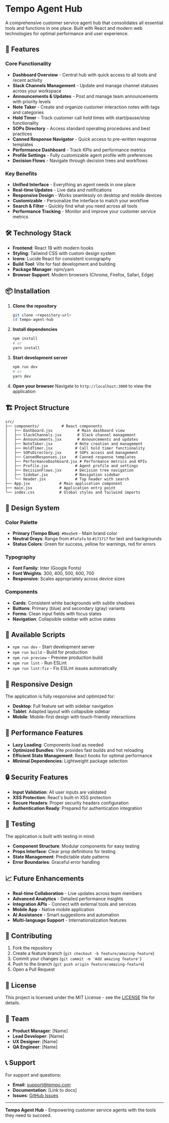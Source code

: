 # Tempo Agent Hub

A comprehensive customer service agent hub that consolidates all essential tools and functions in one place. Built with React and modern web technologies for optimal performance and user experience.

## 🚀 Features

### Core Functionality
- **Dashboard Overview** - Central hub with quick access to all tools and recent activity
- **Slack Channels Management** - Update and manage channel statuses across your workspace
- **Announcements & Updates** - Post and manage team announcements with priority levels
- **Note Taker** - Create and organize customer interaction notes with tags and categories
- **Hold Timer** - Track customer call hold times with start/pause/stop functionality
- **SOPs Directory** - Access standard operating procedures and best practices
- **Canned Response Navigator** - Quick access to pre-written response templates
- **Performance Dashboard** - Track KPIs and performance metrics
- **Profile Settings** - Fully customizable agent profile with preferences
- **Decision Flows** - Navigate through decision trees and workflows

### Key Benefits
- **Unified Interface** - Everything an agent needs in one place
- **Real-time Updates** - Live data and notifications
- **Responsive Design** - Works seamlessly on desktop and mobile devices
- **Customizable** - Personalize the interface to match your workflow
- **Search & Filter** - Quickly find what you need across all tools
- **Performance Tracking** - Monitor and improve your customer service metrics

## 🛠️ Technology Stack

- **Frontend**: React 18 with modern hooks
- **Styling**: Tailwind CSS with custom design system
- **Icons**: Lucide React for consistent iconography
- **Build Tool**: Vite for fast development and building
- **Package Manager**: npm/yarn
- **Browser Support**: Modern browsers (Chrome, Firefox, Safari, Edge)

## 📦 Installation

1. **Clone the repository**
   ```bash
   git clone <repository-url>
   cd tempo-agent-hub
   ```

2. **Install dependencies**
   ```bash
   npm install
   # or
   yarn install
   ```

3. **Start development server**
   ```bash
   npm run dev
   # or
   yarn dev
   ```

4. **Open your browser**
   Navigate to `http://localhost:3000` to view the application

## 🏗️ Project Structure

```
src/
├── components/          # React components
│   ├── Dashboard.jsx           # Main dashboard view
│   ├── SlackChannels.jsx       # Slack channel management
│   ├── Announcements.jsx       # Announcements and updates
│   ├── NoteTaker.jsx          # Note creation and management
│   ├── HoldTimer.jsx          # Call hold timer functionality
│   ├── SOPsDirectory.jsx      # SOPs access and management
│   ├── CannedResponses.jsx    # Canned response templates
│   ├── PerformanceDashboard.jsx # Performance metrics and KPIs
│   ├── Profile.jsx            # Agent profile and settings
│   ├── DecisionFlows.jsx      # Decision tree navigation
│   ├── Sidebar.jsx            # Navigation sidebar
│   └── Header.jsx             # Top header with search
├── App.jsx             # Main application component
├── main.jsx            # Application entry point
└── index.css           # Global styles and Tailwind imports
```

## 🎨 Design System

### Color Palette
- **Primary (Tempo Blue)**: `#0ea5e9` - Main brand color
- **Neutral Grays**: Range from `#fafafa` to `#171717` for text and backgrounds
- **Status Colors**: Green for success, yellow for warnings, red for errors

### Typography
- **Font Family**: Inter (Google Fonts)
- **Font Weights**: 300, 400, 500, 600, 700
- **Responsive**: Scales appropriately across device sizes

### Components
- **Cards**: Consistent white backgrounds with subtle shadows
- **Buttons**: Primary (blue) and secondary (gray) variants
- **Forms**: Clean input fields with focus states
- **Navigation**: Collapsible sidebar with active states

## 🔧 Available Scripts

- `npm run dev` - Start development server
- `npm run build` - Build for production
- `npm run preview` - Preview production build
- `npm run lint` - Run ESLint
- `npm run lint:fix` - Fix ESLint issues automatically

## 📱 Responsive Design

The application is fully responsive and optimized for:
- **Desktop**: Full feature set with sidebar navigation
- **Tablet**: Adapted layout with collapsible sidebar
- **Mobile**: Mobile-first design with touch-friendly interactions

## 🚀 Performance Features

- **Lazy Loading**: Components load as needed
- **Optimized Bundles**: Vite provides fast builds and hot reloading
- **Efficient State Management**: React hooks for optimal performance
- **Minimal Dependencies**: Lightweight package selection

## 🔒 Security Features

- **Input Validation**: All user inputs are validated
- **XSS Protection**: React's built-in XSS protection
- **Secure Headers**: Proper security headers configuration
- **Authentication Ready**: Prepared for authentication integration

## 🧪 Testing

The application is built with testing in mind:
- **Component Structure**: Modular components for easy testing
- **Props Interface**: Clear prop definitions for testing
- **State Management**: Predictable state patterns
- **Error Boundaries**: Graceful error handling

## 📈 Future Enhancements

- **Real-time Collaboration** - Live updates across team members
- **Advanced Analytics** - Detailed performance insights
- **Integration APIs** - Connect with external tools and services
- **Mobile App** - Native mobile application
- **AI Assistance** - Smart suggestions and automation
- **Multi-language Support** - Internationalization features

## 🤝 Contributing

1. Fork the repository
2. Create a feature branch (`git checkout -b feature/amazing-feature`)
3. Commit your changes (`git commit -m 'Add amazing feature'`)
4. Push to the branch (`git push origin feature/amazing-feature`)
5. Open a Pull Request

## 📄 License

This project is licensed under the MIT License - see the [LICENSE](LICENSE) file for details.

## 👥 Team

- **Product Manager**: [Name]
- **Lead Developer**: [Name]
- **UX Designer**: [Name]
- **QA Engineer**: [Name]

## 📞 Support

For support and questions:
- **Email**: support@tempo.com
- **Documentation**: [Link to docs]
- **Issues**: [GitHub Issues](link-to-issues)

---

**Tempo Agent Hub** - Empowering customer service agents with the tools they need to succeed.